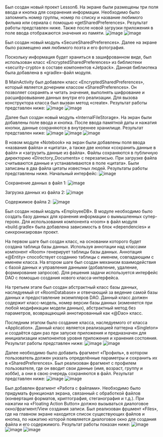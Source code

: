 Был создан новый проект Lesson6. На экране были размещены три поля ввода и кнопка для сохранения информации. Необходимо было запомнить номер группы, номер по списку и название любимого фильма или сериала с помощью «getSharedPreferences». 
Результат работы представлен ниже. Также после новой загрузки приложения в поле ввода отображаются значения из памяти.
![image](https://github.com/user-attachments/assets/23e8ad59-bbca-4a82-8e8e-3ca74b18cb1b)
![image](https://github.com/user-attachments/assets/503bc4c5-feac-4966-afa0-8ccdcac15b61)

Был создан новый модуль «SecureSharedPreferences». Далее на экране было размещено имя любимого поэта и его фотография.

Поскольку информация будет храниться в зашифрованном виде, был использован класс «EncryptedSharedPreferences» из библиотеки «security-crypto» в составе компонентов «Jetpack». Данная библиотека была добавлена в «gradle»-файл модуля. 

В MainActivity был добавлен класс «EncryptedSharedPreferences», который является дочерним классом «SharedPreferences». Он позволяет сохранять и читать значения, выполнять шифрование и расшифровывание данных внутри его реализации. Для вызова конструктора класса был вызван метод «create».
Результат работы представлен ниже:
![image](https://github.com/user-attachments/assets/f2f517c5-3eca-4250-80ac-a6d55d34112d)
![image](https://github.com/user-attachments/assets/eecfbe65-9871-4d27-9b61-ac244898c698)

Далее был создан новый модуль «InternalFileStorage». На экран были добавлены поле ввода и кнопка. После ввода памятной даты и нажатия кнопки, данные сохраняются в внутреннее хранилище. Результат представлен ниже:
![image](https://github.com/user-attachments/assets/48d6eff5-411d-4680-be60-00d8ea3a6241)
![image](https://github.com/user-attachments/assets/a205a596-3084-4131-ab3d-d9eff3a35910)
![image](https://github.com/user-attachments/assets/6b98ec4a-3300-49fa-8d78-222e8ab109dd)

В новом модуле «Notebook» на экран были добавлены поля ввода «названия файла» и «цитата», а также две кнопки «сохранить данные в файл» и «загрузить данные из файла». Файлы сохраняются в публичную директорию «Directory_Documents» с перезаписью. При загрузке файла считываются данные и устанавливаются в поле «цитата». Были записаны в два файла цитаты известных людей. Результаты работы представлены ниже.
Начальный интерфейс:
![image](https://github.com/user-attachments/assets/6056c87f-6f3a-4d49-9ba5-bd49f8b1fac3)

Сохранение данных в файл 1:
![image](https://github.com/user-attachments/assets/b4c0acc2-4395-414a-aab0-917399f53941)

Загрузка данных из файла 2:
![image](https://github.com/user-attachments/assets/61c2e66a-b246-475d-9ffb-fc6f60c8a6c9)

Содержимое файла 2:
![image](https://github.com/user-attachments/assets/db672023-18a9-49f4-9a57-7a886823a3d8)

Был создан новый модуль «EmployeeDB». В модуле необходимо было создать базу данных для хранения информации о вымышленных супер-героях. Для использования компонента «room» в файл модуля «build.gradle» была добавлена зависимость в блок «dependencies» и синхронизирован проект.

На первом шаге был создан класс, на основании которого будет создана таблица базы данных. Используя аннотации над классами компонент «Room» генерирует таблицы базы данных. Аннотация «@Entity» способствует созданию таблицы с именем, совпадающим с именем класса.
На втором шаге был создан механизм взаимодействия с базой данных и управления данными (добавление, удаление, формирование запросов). Для решения задачи используется интерфейс DAO с помощью создания нового класса-интерфейса.

На третьем этапе был создан абстрактный класс базы данных, наследуемый от «RoomDatabase» и отвечающий за ведение самой базы данных и предоставление экземпляров DAO. Данный класс должен содержит класс-модель, номер версии базы данных (изменяется при любой модификации модели данных), абстрактный метод без параметров, возвращающий аннотированный как «@Dao» класс.

Последним этапом было создание класса, наследуемого от класса «Application». Данный класс является реализацией паттерна «Singleton» и создаётся один раз при запуске приложения и предназначен для инициализации компонентов уровня приложения и хранения состояния. Результат работы представлен ниже:
![image](https://github.com/user-attachments/assets/b68dfed6-4481-4bc6-ad4f-ab0f9f200913)
![image](https://github.com/user-attachments/assets/8450e557-b709-4e17-a984-6323a2f92847)

Далее необходимо было добавить фрагмент «Профиль», в котором пользователь должен указать определённые параметры и сохранить их в «SharedPreferences». Был реализован фрагмент с профилем пользователя,  где он вводит свои данные (имя, возраст, группу и хобби), а они в свою очередь сохраняются в файл. Результат представлен ниже:
![image](https://github.com/user-attachments/assets/9dfddf6f-4bbc-414d-be54-ef0e866a86e2)
![image](https://github.com/user-attachments/assets/ad4ed9f7-abf3-479f-8468-56d4cb454cf2)

Был добавлен фрагмент «Работа с файлами». Необходимо было придумать функционал экрана, связанный с обработкой файлов (конвертация форматов, криптография, стеганография и т.д.). При нажатии на «Floating Action Button» должно вызываться диалоговое окно/фрагмент/View создания записи.
Был реализован фршмент «Files», где на главном экране находится список существующих файлов и кнопка, по нажатию которой появляется диалоговое окно для создания файла и его содержимого. Результат работы показан ниже:
![image](https://github.com/user-attachments/assets/21e1828c-2295-46e1-b908-bdae7cbcc08f)
![image](https://github.com/user-attachments/assets/cd88e068-eb88-4d36-930e-997bcb52afce)
![image](https://github.com/user-attachments/assets/7987b1ea-9bcc-4517-875b-7d14768c4521)


